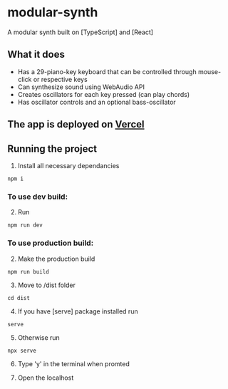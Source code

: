 # modular-synth

A modular synth built on [TypeScript] and [React]

## What it does

- Has a 29-piano-key keyboard that can be controlled through mouse-click or respective keys
- Can synthesize sound using WebAudio API
- Creates oscillators for each key pressed (can play chords)
- Has oscillator controls and an optional bass-oscillator

## The app is deployed on [Vercel](https://modular-synth-seven.vercel.app/)

## Running the project

1. Install all necessary dependancies

```
npm i
```

### To use dev build:

2. Run

```
npm run dev
```

### To use production build:

2. Make the production build

```
npm run build
```

3. Move to /dist folder

```
cd dist
```

4. If you have [serve] package installed run

```
serve
```

5. Otherwise run

```
npx serve
```

6. Type 'y' in the terminal when promted

7. Open the localhost
